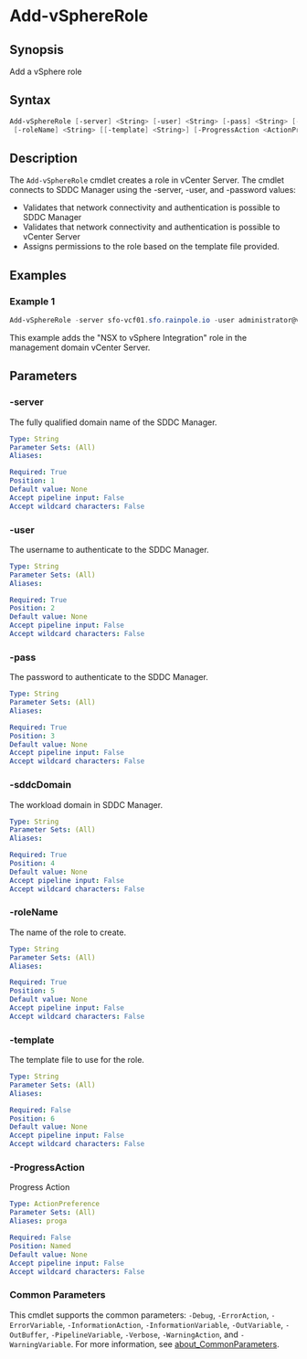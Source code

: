 # Add-vSphereRole

## Synopsis

Add a vSphere role

## Syntax

```powershell
Add-vSphereRole [-server] <String> [-user] <String> [-pass] <String> [-sddcDomain] <String>
 [-roleName] <String> [[-template] <String>] [-ProgressAction <ActionPreference>] [<CommonParameters>]
```

## Description

The `Add-vSphereRole` cmdlet creates a role in vCenter Server.
The cmdlet connects to SDDC Manager using the
-server, -user, and -password values:

- Validates that network connectivity and authentication is possible to SDDC Manager
- Validates that network connectivity and authentication is possible to vCenter Server
- Assigns permissions to the role based on the template file provided.

## Examples

### Example 1

```powershell
Add-vSphereRole -server sfo-vcf01.sfo.rainpole.io -user administrator@vsphere.local -pass VMw@re1! -sddcDomain sfo-m01 -roleName "NSX to vSphere Integration" -template .\vSphereRoles\nsx-vsphere-integration.role
```

This example adds the "NSX to vSphere Integration" role in the management domain vCenter Server.

## Parameters

### -server

The fully qualified domain name of the SDDC Manager.

```yaml
Type: String
Parameter Sets: (All)
Aliases:

Required: True
Position: 1
Default value: None
Accept pipeline input: False
Accept wildcard characters: False
```

### -user

The username to authenticate to the SDDC Manager.

```yaml
Type: String
Parameter Sets: (All)
Aliases:

Required: True
Position: 2
Default value: None
Accept pipeline input: False
Accept wildcard characters: False
```

### -pass

The password to authenticate to the SDDC Manager.

```yaml
Type: String
Parameter Sets: (All)
Aliases:

Required: True
Position: 3
Default value: None
Accept pipeline input: False
Accept wildcard characters: False
```

### -sddcDomain

The workload domain in SDDC Manager.

```yaml
Type: String
Parameter Sets: (All)
Aliases:

Required: True
Position: 4
Default value: None
Accept pipeline input: False
Accept wildcard characters: False
```

### -roleName

The name of the role to create.

```yaml
Type: String
Parameter Sets: (All)
Aliases:

Required: True
Position: 5
Default value: None
Accept pipeline input: False
Accept wildcard characters: False
```

### -template

The template file to use for the role.

```yaml
Type: String
Parameter Sets: (All)
Aliases:

Required: False
Position: 6
Default value: None
Accept pipeline input: False
Accept wildcard characters: False
```

### -ProgressAction

Progress Action

```yaml
Type: ActionPreference
Parameter Sets: (All)
Aliases: proga

Required: False
Position: Named
Default value: None
Accept pipeline input: False
Accept wildcard characters: False
```

### Common Parameters

This cmdlet supports the common parameters: `-Debug`, `-ErrorAction`, `-ErrorVariable`, `-InformationAction`, `-InformationVariable`, `-OutVariable`, `-OutBuffer`, `-PipelineVariable`, `-Verbose`, `-WarningAction`, and `-WarningVariable`. For more information, see [about_CommonParameters](http://go.microsoft.com/fwlink/?LinkID=113216).
